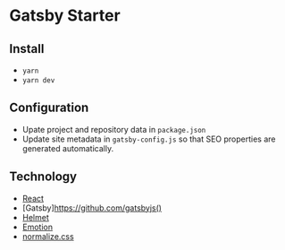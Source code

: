 # Gatsby Starter

## Install

- `yarn`
- `yarn dev`

## Configuration

- Upate project and repository data in `package.json`
- Update site metadata in `gatsby-config.js` so that SEO properties are generated automatically.

## Technology

- [React](https://github.com/facebook/react)
- [Gatsby]https://github.com/gatsbyjs()
- [Helmet](https://github.com/nfl/react-helmet)
- [Emotion](https://github.com/emotion-js/emotion)
- [normalize.css](https://github.com/necolas/normalize.css)
